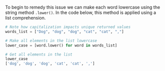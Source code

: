 <!--title={.lower() Method}-->

To begin to remedy this issue we can  make each word lowercase using the string method `.lower()`. In the code below, this method is applied using a list comprehension.

```python
# Note how capitalization impacts unique returned values
words_list = ["Dog", "dog", "dog", "cat", "cat", ","]

# Make all elements in the list lowercase
lower_case = [word.lower() for word in words_list]

# Get all elements in the list
lower_case
['dog', 'dog', 'dog', 'cat', 'cat', ',']
```

